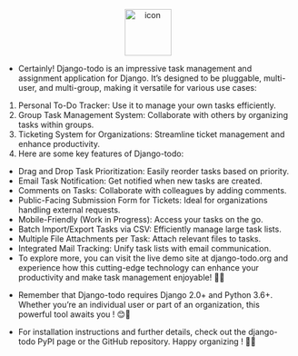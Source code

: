 

<p align="center">
<img src="https://techstack-generator.vercel.app/django-icon.svg" alt="icon" width="82" height="82" />
</p>


* Certainly! Django-todo is an impressive task management and assignment application for Django. It’s designed to be pluggable, multi-user, and multi-group, making it versatile for various use cases:

1. Personal To-Do Tracker: Use it to manage your own tasks efficiently.
2. Group Task Management System: Collaborate with others by organizing tasks within groups.
3. Ticketing System for Organizations: Streamline ticket management and enhance productivity.
4. Here are some key features of Django-todo:

- Drag and Drop Task Prioritization: Easily reorder tasks based on priority.
- Email Task Notification: Get notified when new tasks are created.
- Comments on Tasks: Collaborate with colleagues by adding comments.
- Public-Facing Submission Form for Tickets: Ideal for organizations handling external requests.
- Mobile-Friendly (Work in Progress): Access your tasks on the go.
- Batch Import/Export Tasks via CSV: Efficiently manage large task lists.
- Multiple File Attachments per Task: Attach relevant files to tasks.
- Integrated Mail Tracking: Unify task lists with email communication.
- To explore more, you can visit the live demo site at django-todo.org and experience how this cutting-edge technology can enhance your productivity and make task management enjoyable! 🚀📝

* Remember that Django-todo requires Django 2.0+ and Python 3.6+. Whether you’re an individual user or part of an organization, this powerful tool awaits you ! 😊📝

* For installation instructions and further details, check out the django-todo PyPI page or the GitHub repository. Happy organizing ! 🌟📝



